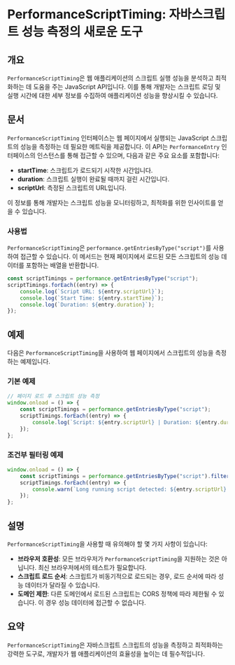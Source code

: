 <!--
Meta Description: # PerformanceScriptTiming: 자바스크립트 성능 측정의 새로운 도구 ## 개요 `PerformanceScriptTiming`은 웹 애플리케이션의 스크립트 실행 성능을 분석하고 최적화하는 데 도움을 주는 JavaScript API입니다. 이를 통해 개발...
Meta Keywords: entry, performancescripttiming, duration, script, 스크립트
-->

# PerformanceScriptTiming: 자바스크립트 성능 측정의 새로운 도구

## 개요
`PerformanceScriptTiming`은 웹 애플리케이션의 스크립트 실행 성능을 분석하고 최적화하는 데 도움을 주는 JavaScript API입니다. 이를 통해 개발자는 스크립트 로딩 및 실행 시간에 대한 세부 정보를 수집하여 애플리케이션 성능을 향상시킬 수 있습니다.

## 문서
`PerformanceScriptTiming` 인터페이스는 웹 페이지에서 실행되는 JavaScript 스크립트의 성능을 측정하는 데 필요한 메트릭을 제공합니다. 이 API는 `PerformanceEntry` 인터페이스의 인스턴스를 통해 접근할 수 있으며, 다음과 같은 주요 요소를 포함합니다:

- **startTime**: 스크립트가 로드되기 시작한 시간입니다.
- **duration**: 스크립트 실행이 완료될 때까지 걸린 시간입니다.
- **scriptUrl**: 측정된 스크립트의 URL입니다.

이 정보를 통해 개발자는 스크립트 성능을 모니터링하고, 최적화를 위한 인사이트를 얻을 수 있습니다. 

### 사용법
`PerformanceScriptTiming`은 `performance.getEntriesByType("script")`를 사용하여 접근할 수 있습니다. 이 메서드는 현재 페이지에서 로드된 모든 스크립트의 성능 데이터를 포함하는 배열을 반환합니다.

```javascript
const scriptTimings = performance.getEntriesByType("script");
scriptTimings.forEach((entry) => {
    console.log(`Script URL: ${entry.scriptUrl}`);
    console.log(`Start Time: ${entry.startTime}`);
    console.log(`Duration: ${entry.duration}`);
});
```

## 예제
다음은 `PerformanceScriptTiming`을 사용하여 웹 페이지에서 스크립트의 성능을 측정하는 예제입니다.

### 기본 예제
```javascript
// 페이지 로드 후 스크립트 성능 측정
window.onload = () => {
    const scriptTimings = performance.getEntriesByType("script");
    scriptTimings.forEach((entry) => {
        console.log(`Script: ${entry.scriptUrl} | Duration: ${entry.duration}ms`);
    });
};
```

### 조건부 필터링 예제
```javascript
window.onload = () => {
    const scriptTimings = performance.getEntriesByType("script").filter(entry => entry.duration > 100);
    scriptTimings.forEach((entry) => {
        console.warn(`Long running script detected: ${entry.scriptUrl} | Duration: ${entry.duration}ms`);
    });
};
```

## 설명
`PerformanceScriptTiming`을 사용할 때 유의해야 할 몇 가지 사항이 있습니다:

- **브라우저 호환성**: 모든 브라우저가 `PerformanceScriptTiming`을 지원하는 것은 아닙니다. 최신 브라우저에서의 테스트가 필요합니다.
- **스크립트 로드 순서**: 스크립트가 비동기적으로 로드되는 경우, 로드 순서에 따라 성능 데이터가 달라질 수 있습니다.
- **도메인 제한**: 다른 도메인에서 로드된 스크립트는 CORS 정책에 따라 제한될 수 있습니다. 이 경우 성능 데이터에 접근할 수 없습니다.

## 요약
`PerformanceScriptTiming`은 자바스크립트 스크립트의 성능을 측정하고 최적화하는 강력한 도구로, 개발자가 웹 애플리케이션의 효율성을 높이는 데 필수적입니다.